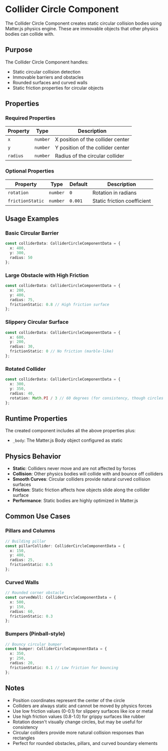 # Collider Circle Component

The Collider Circle Component creates static circular collision bodies using Matter.js physics engine. These are immovable objects that other physics bodies can collide with.

## Purpose

The Collider Circle Component handles:
- Static circular collision detection
- Immovable barriers and obstacles
- Rounded surfaces and curved walls
- Static friction properties for circular objects

## Properties

### Required Properties

| Property | Type | Description |
|----------|------|-------------|
| `x` | `number` | X position of the collider center |
| `y` | `number` | Y position of the collider center |
| `radius` | `number` | Radius of the circular collider |

### Optional Properties

| Property | Type | Default | Description |
|----------|------|---------|-------------|
| `rotation` | `number` | `0` | Rotation in radians |
| `frictionStatic` | `number` | `0.001` | Static friction coefficient |

## Usage Examples

### Basic Circular Barrier
```typescript
const colliderData: ColliderCircleComponentData = {
  x: 400,
  y: 300,
  radius: 50
};
```

### Large Obstacle with High Friction
```typescript
const colliderData: ColliderCircleComponentData = {
  x: 200,
  y: 400,
  radius: 75,
  frictionStatic: 0.8 // High friction surface
};
```

### Slippery Circular Surface
```typescript
const colliderData: ColliderCircleComponentData = {
  x: 600,
  y: 200,
  radius: 30,
  frictionStatic: 0 // No friction (marble-like)
};
```

### Rotated Collider
```typescript
const colliderData: ColliderCircleComponentData = {
  x: 300,
  y: 350,
  radius: 40,
  rotation: Math.PI / 3 // 60 degrees (for consistency, though circles look the same)
};
```

## Runtime Properties

The created component includes all the above properties plus:
- `_body`: The Matter.js Body object configured as static

## Physics Behavior

- **Static**: Colliders never move and are not affected by forces
- **Collision**: Other physics bodies will collide with and bounce off colliders
- **Smooth Curves**: Circular colliders provide natural curved collision surfaces
- **Friction**: Static friction affects how objects slide along the collider surface
- **Performance**: Static bodies are highly optimized in Matter.js

## Common Use Cases

### Pillars and Columns
```typescript
// Building pillar
const pillarCollider: ColliderCircleComponentData = {
  x: 150,
  y: 400,
  radius: 25,
  frictionStatic: 0.5
};
```

### Curved Walls
```typescript
// Rounded corner obstacle
const curvedWall: ColliderCircleComponentData = {
  x: 500,
  y: 150,
  radius: 60,
  frictionStatic: 0.3
};
```

### Bumpers (Pinball-style)
```typescript
// Bouncy circular bumper
const bumper: ColliderCircleComponentData = {
  x: 350,
  y: 250,
  radius: 20,
  frictionStatic: 0.1 // Low friction for bouncing
};
```

## Notes

- Position coordinates represent the center of the circle
- Colliders are always static and cannot be moved by physics forces
- Use low friction values (0-0.1) for slippery surfaces like ice or metal
- Use high friction values (0.8-1.0) for grippy surfaces like rubber
- Rotation doesn't visually change circles, but may be useful for consistency
- Circular colliders provide more natural collision responses than rectangles
- Perfect for rounded obstacles, pillars, and curved boundary elements